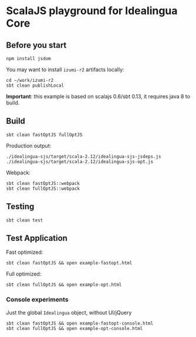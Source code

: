 # ScalaJS playground for Idealingua Core 

Before you start
----------------
```
npm install jsdom
```


You may want to install `izumi-r2` artifacts locally:

```
cd ~/work/izumi-r2
sbt clean publishLocal
```

**Important**: this example is based on scalajs 0.6/sbt 0.13, it requires java 8 to build.


Build
-----

```
sbt clean fastOptJS fullOptJS 
```

Production output:

```
./idealingua-sjs/target/scala-2.12/idealingua-sjs-jsdeps.js
./idealingua-sjs/target/scala-2.12/idealingua-sjs-opt.js
```

Webpack:

```
sbt clean fastOptJS::webpack
sbt clean fullOptJS::webpack
```

Testing
-------

```
sbt clean test
```

Test Application
----------------

Fast optimized:

```
sbt clean fastOptJS && open example-fastopt.html
```

Full optimized:

```
sbt clean fullOptJS && open example-opt.html
```


### Console experiments

Just the global `Idealingua` object, without UI/jQuery 

```
sbt clean fastOptJS && open example-fastopt-console.html
sbt clean fullOptJS && open example-opt-console.html
```
